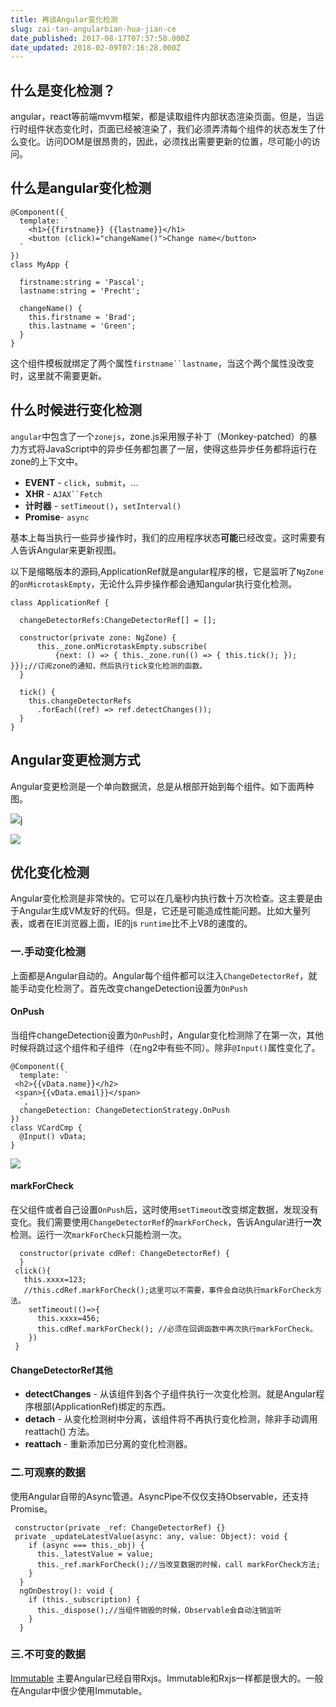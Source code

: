 ```yaml
---
title: 再谈Angular变化检测
slug: zai-tan-angularbian-hua-jian-ce
date_published: 2017-08-17T07:37:50.000Z
date_updated: 2018-02-09T07:16:28.000Z
---
```


## 什么是变化检测？

angular，react等前端mvvm框架，都是读取组件内部状态渲染页面。但是，当运行时组件状态变化时，页面已经被渲染了，我们必须弄清每个组件的状态发生了什么变化。访问DOM是很昂贵的，因此，必须找出需要更新的位置，尽可能小的访问。

## 什么是angular变化检测

    @Component({
      template: `
        <h1>{{firstname}} {{lastname}}</h1>
        <button (click)="changeName()">Change name</button>
      `
    })
    class MyApp {
    
      firstname:string = 'Pascal';
      lastname:string = 'Precht';
    
      changeName() {
        this.firstname = 'Brad';
        this.lastname = 'Green';
      }
    }
    

这个组件模板就绑定了两个属性`firstname``lastname`，当这个两个属性没改变时，这里就不需要更新。

## 什么时候进行变化检测

`angular`中包含了一个`zonejs`，zone.js采用猴子补丁（Monkey-patched）的暴力方式将JavaScript中的异步任务都包裹了一层，使得这些异步任务都将运行在zone的上下文中。

- **EVENT** - `click`，`submit`，...
- **XHR** - `AJAX``Fetch`
- **计时器** - `setTimeout()`，`setInterval()`
- **Promise**- `async`

基本上每当执行一些异步操作时，我们的应用程序状态**可能**已经改变。这时需要有人告诉Angular来更新视图。

以下是缩略版本的源码,ApplicationRef就是angular程序的根，它是监听了`NgZone`的`onMicrotaskEmpty`，无论什么异步操作都会通知angular执行变化检测。

    class ApplicationRef {
    
      changeDetectorRefs:ChangeDetectorRef[] = [];
    
      constructor(private zone: NgZone) {
          this._zone.onMicrotaskEmpty.subscribe(
              {next: () => { this._zone.run(() => { this.tick(); }); }});//订阅zone的通知，然后执行tick变化检测的函数。
      }
    
      tick() {
        this.changeDetectorRefs
          .forEach((ref) => ref.detectChanges());
      }
    }
    

## Angular变更检测方式

Angular变更检测是一个单向数据流，总是从根部开始到每个组件。如下面两种图。

![](/source/images/2017/08/QQ--20170817112553.png)j

![](/source/images/2017/08/QQ--20170817130813.png)

## 优化变化检测

Angular变化检测是非常快的。它可以在几毫秒内执行数十万次检查。这主要是由于Angular生成VM友好的代码。但是，它还是可能造成性能问题。比如大量列表，或者在IE浏览器上面，IE的js `runtime`比不上V8的速度的。

### 一.手动变化检测

上面都是Angular自动的。Angular每个组件都可以注入`ChangeDetectorRef`，就能手动变化检测了。首先改变changeDetection设置为`OnPush`

#### OnPush

当组件changeDetection设置为`OnPush`时，Angular变化检测除了在第一次，其他时候将跳过这个组件和子组件（在ng2中有些不同）。除非`@Input()`属性变化了。

    @Component({
      template: `
     <h2>{{vData.name}}</h2>
     <span>{{vData.email}}</span>
      `,
      changeDetection: ChangeDetectionStrategy.OnPush
    })
    class VCardCmp {
      @Input() vData;
    }
    

![](/source/images/2017/08/QQ--20170828151707.png)

#### markForCheck

在父组件或者自己设置`OnPush`后，这时使用`setTimeout`改变绑定数据，发现没有变化。我们需要使用`ChangeDetectorRef`的`markForCheck`，告诉Angular进行**一次**检测。运行一次`markForCheck`只能检测一次。

      constructor(private cdRef: ChangeDetectorRef) {
      }
     click(){
       this.xxxx=123;
       //this.cdRef.markForCheck();这里可以不需要，事件会自动执行markForCheck方法。
       	setTimeout(()=>{
          this.xxxx=456;
          this.cdRef.markForCheck(); //必须在回调函数中再次执行markForCheck。
    	})
     }
    

#### ChangeDetectorRef其他

- **detectChanges** - 从该组件到各个子组件执行一次变化检测。就是Angular程序根部(ApplicationRef)绑定的东西。
- **detach** - 从变化检测树中分离，该组件将不再执行变化检测，除非手动调用 reattach() 方法。
- **reattach** - 重新添加已分离的变化检测器。

### 二.可观察的数据

使用Angular自带的Async管道。AsyncPipe不仅仅支持Observable，还支持Promise。

     constructor(private _ref: ChangeDetectorRef) {}
     private _updateLatestValue(async: any, value: Object): void {
        if (async === this._obj) {
          this._latestValue = value;
          this._ref.markForCheck();//当改变数据的时候，call markForCheck方法;
        }
      }
      ngOnDestroy(): void {
        if (this._subscription) {
          this._dispose();//当组件销毁的时候，Observable会自动注销监听
        }
      }
    

### 三.不可变的数据

[Immutable](https://facebook.github.io/immutable-js/) 主要Angular已经自带Rxjs。Immutable和Rxjs一样都是很大的。一般在Angular中很少使用Immutable。
